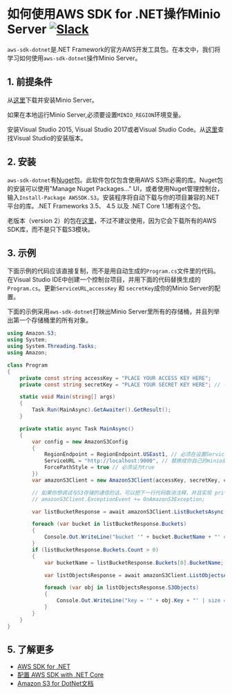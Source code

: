 # 如何使用AWS SDK for .NET操作Minio Server [![Slack](https://slack.minio.io/slack?type=svg)](https://slack.minio.io)

`aws-sdk-dotnet`是.NET Framework的官方AWS开发工具包。在本文中，我们将学习如何使用`aws-sdk-dotnet`操作Minio Server。

## 1. 前提条件

从[这里](https://docs.minio.io/docs/minio-quickstart-guide)下载并安装Minio Server。

如果在本地运行Minio Server,必须要设置`MINIO_REGION`环境变量。

安装Visual Studio 2015,  Visual Studio 2017或者Visual Studio Code。从[这里](https://www.visualstudio.com/downloads/)查找Visual Studio的安装版本。

## 2. 安装

`aws-sdk-dotnet`有[Nuget](https://www.nuget.org/packages/AWSSDK.S3/)包。此软件包仅包含使用AWS S3所必需的库。Nuget包的安装可以使用"Manage Nuget Packages..." UI，或者使用Nuget管理控制台，输入``Install-Package AWSSDK.S3``。安装程序将自动下载与你的项目兼容的.NET平台的库。.NET Frameworks 3.5、 4.5 以及 .NET Core 1.1都有这个包。

老版本（version 2）的包在[这里](https://www.nuget.org/packages/AWSSDK/)，不过不建议使用，因为它会下载所有的AWS SDK库，而不是只下载S3模块。

## 3. 示例

下面示例的代码应该直接复制，而不是用自动生成的``Program.cs``文件里的代码。在Visual Studio IDE中创建一个控制台项目，并用下面的代码替换生成的``Program.cs``。更新``ServiceURL``,``accessKey`` 和 ``secretKey``成你的Minio Server的配置。

下面的示例采用`aws-sdk-dotnet`打映出Minio Server里所有的存储桶，并且列举出第一个存储桶里的所有对象。

```csharp
using Amazon.S3;
using System;
using System.Threading.Tasks;
using Amazon;

class Program
{
    private const string accessKey = "PLACE YOUR ACCESS KEY HERE";
    private const string secretKey = "PLACE YOUR SECRET KEY HERE"; // 不要把你的秘钥硬编码到你的代码中。

    static void Main(string[] args)
    {
        Task.Run(MainAsync).GetAwaiter().GetResult();
    }

    private static async Task MainAsync()
    {
        var config = new AmazonS3Config
        {
            RegionEndpoint = RegionEndpoint.USEast1, // 必须在设置ServiceURL前进行设置，并且需要和`MINIO_REGION`环境变量一致。
            ServiceURL = "http://localhost:9000", // 替换成你自己的minio服务的URL
            ForcePathStyle = true // 必须设为true
        })
        var amazonS3Client = new AmazonS3Client(accessKey, secretKey, config); 

        // 如果你想调试与S3存储的通信的话，可以把下一行代码取消注释，并且实现 private void OnAmazonS3Exception(object sender, Amazon.Runtime.ExceptionEventArgs e)
        // amazonS3Client.ExceptionEvent += OnAmazonS3Exception;

        var listBucketResponse = await amazonS3Client.ListBucketsAsync();

        foreach (var bucket in listBucketResponse.Buckets)
        {
            Console.Out.WriteLine("bucket '" + bucket.BucketName + "' created at " + bucket.CreationDate);
        }
        if (listBucketResponse.Buckets.Count > 0)
        {
            var bucketName = listBucketResponse.Buckets[0].BucketName;

            var listObjectsResponse = await amazonS3Client.ListObjectsAsync(bucketName);

            foreach (var obj in listObjectsResponse.S3Objects)
            {
                Console.Out.WriteLine("key = '" + obj.Key + "' | size = " + obj.Size + " | tags = '" + obj.ETag + "' | modified = " + obj.LastModified);
            }
        }
    }
}
```

## 5. 了解更多

* [AWS SDK for .NET](https://aws.amazon.com/sdk-for-net/)
* [配置 AWS SDK with .NET Core](https://aws.amazon.com/blogs/developer/configuring-aws-sdk-with-net-core/)
* [Amazon S3 for DotNet文档](http://docs.aws.amazon.com/sdkfornet/v3/apidocs/Index.html)
